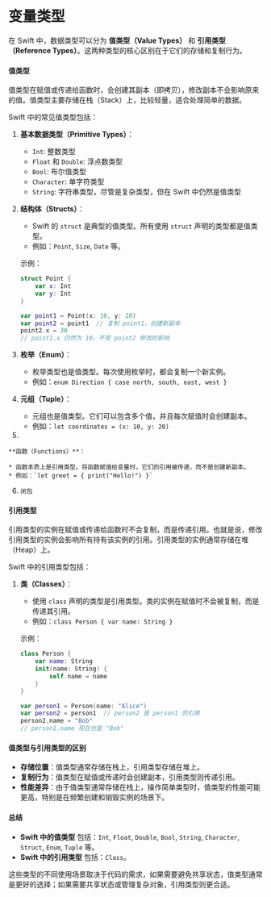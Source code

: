 # 变量类型

在 Swift 中，数据类型可以分为 **值类型（Value Types）** 和 **引用类型（Reference Types）**。这两种类型的核心区别在于它们的存储和复制行为。

#### 值类型

值类型在赋值或传递给函数时，会创建其副本（即拷贝），修改副本不会影响原来的值。值类型主要存储在栈（Stack）上，比较轻量，适合处理简单的数据。

Swift 中的常见值类型包括：

1. **基本数据类型（Primitive Types）**：
   * `Int`: 整数类型
   * `Float` 和 `Double`: 浮点数类型
   * `Bool`: 布尔值类型
   * `Character`: 单字符类型
   * `String`: 字符串类型，尽管是复杂类型，但在 Swift 中仍然是值类型
2.  **结构体（Structs）**：

    * Swift 的 `struct` 是典型的值类型。所有使用 `struct` 声明的类型都是值类型。
    * 例如：`Point`, `Size`, `Date` 等。

    示例：

    ```swift
    struct Point {
        var x: Int
        var y: Int
    }

    var point1 = Point(x: 10, y: 20)
    var point2 = point1  // 复制 point1，创建新副本
    point2.x = 30
    // point1.x 仍然为 10，不受 point2 修改的影响
    ```
3. **枚举（Enum）**：
   * 枚举类型也是值类型。每次使用枚举时，都会复制一个新实例。
   * 例如：`enum Direction { case north, south, east, west }`
4. **元组（Tuple）**：
   * 元组也是值类型。它们可以包含多个值，并且每次赋值时会创建副本。
   * 例如：`let coordinates = (x: 10, y: 20)`
5.

    **函数（Functions）**：

    * 函数本质上是引用类型。将函数赋值给变量时，它们的引用被传递，而不是创建新副本。
    * 例如：`let greet = { print("Hello!") }`
6. `闭包`

#### 引用类型

引用类型的实例在赋值或传递给函数时不会复制，而是传递引用。也就是说，修改引用类型的实例会影响所有持有该实例的引用。引用类型的实例通常存储在堆（Heap）上。

Swift 中的引用类型包括：

1.  **类（Classes）**：

    * 使用 `class` 声明的类型是引用类型。类的实例在赋值时不会被复制，而是传递其引用。
    * 例如：`class Person { var name: String }`

    示例：

    ```swift
    class Person {
        var name: String
        init(name: String) {
            self.name = name
        }
    }

    var person1 = Person(name: "Alice")
    var person2 = person1  // person2 是 person1 的引用
    person2.name = "Bob"
    // person1.name 现在也是 "Bob"
    ```



#### 值类型与引用类型的区别

* **存储位置**：值类型通常存储在栈上，引用类型存储在堆上。
* **复制行为**：值类型在赋值或传递时会创建副本，引用类型则传递引用。
* **性能差异**：由于值类型通常存储在栈上，操作简单类型时，值类型的性能可能更高，特别是在频繁创建和销毁实例的场景下。

#### 总结

* **Swift 中的值类型** 包括：`Int`, `Float`, `Double`, `Bool`, `String`, `Character`, `Struct`, `Enum`, `Tuple` 等。
* **Swift 中的引用类型** 包括：`Class`。

这些类型的不同使用场景取决于代码的需求，如果需要避免共享状态，值类型通常是更好的选择；如果需要共享状态或管理复杂对象，引用类型则更合适。
